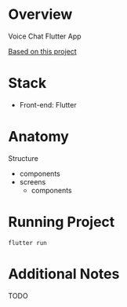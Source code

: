 # Overview

Voice Chat Flutter App

[Based on this project](https://github.com/abuanwar072/Calling-Interface-Flutter/)

# Stack
- Front-end: Flutter

# Anatomy

Structure
- components
- screens
    - components

# Running Project

```
flutter run
```

# Additional Notes
TODO
